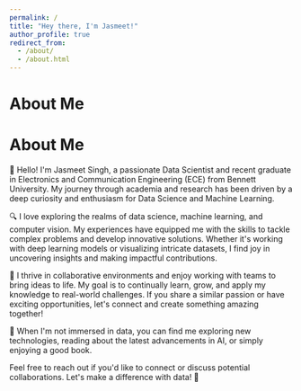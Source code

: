 ```yaml
---
permalink: /
title: "Hey there, I'm Jasmeet!"
author_profile: true
redirect_from: 
  - /about/
  - /about.html
---
```


# About Me

# About Me

👋 Hello! I'm Jasmeet Singh, a passionate Data Scientist and recent graduate in Electronics and Communication Engineering (ECE) from Bennett University. My journey through academia and research has been driven by a deep curiosity and enthusiasm for Data Science and Machine Learning. 

🔍 I love exploring the realms of data science, machine learning, and computer vision. My experiences have equipped me with the skills to tackle complex problems and develop innovative solutions. Whether it's working with deep learning models or visualizing intricate datasets, I find joy in uncovering insights and making impactful contributions.

🤝 I thrive in collaborative environments and enjoy working with teams to bring ideas to life. My goal is to continually learn, grow, and apply my knowledge to real-world challenges. If you share a similar passion or have exciting opportunities, let's connect and create something amazing together!

🌟 When I'm not immersed in data, you can find me exploring new technologies, reading about the latest advancements in AI, or simply enjoying a good book. 

Feel free to reach out if you'd like to connect or discuss potential collaborations. Let's make a difference with data! 🚀
